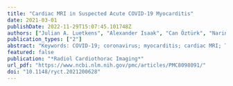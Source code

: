 ```yaml
---
title: "Cardiac MRI in Suspected Acute COVID-19 Myocarditis"
date: 2021-03-01
publishDate: 2022-11-29T15:07:45.101748Z
authors: ["Julian A. Luetkens", "Alexander Isaak", "Can Öztürk", "Narine Mesropyan", "Malte Monin", "Sefan Schlabe", "Matthäus Reinert", "Anton Faron", "Annkristin Heine", "Markus Velten", "Darius Dabir", "Christoph Boesecke", "Christian P. Strassburg", "Ulrike Attenberger", "Sebastian Zimmer", "Georg D. Duerr", "Jacob Nattermann"]
publication_types: ["2"]
abstract: "Keywords: COVID-19; coronavirus; myocarditis; cardiac MRI; T1 mapping; T2 mapping"
featured: false
publication: "*Radiol Cardiothorac Imaging*"
url_pdf: "https://www.ncbi.nlm.nih.gov/pmc/articles/PMC8098091/"
doi: "10.1148/ryct.2021200628"
---
```


